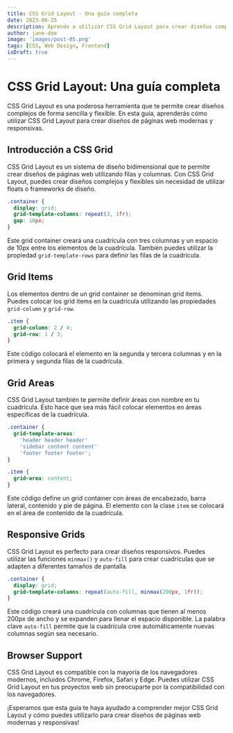 ```yaml
---
title: CSS Grid Layout - Una guía completa
date: 2023-06-25
description: Aprende a utilizar CSS Grid Layout para crear diseños complejos de forma sencilla.
author: jane-doe
image: 'images/post-05.png'
tags: [CSS, Web Design, Frontend]
isDraft: true
---
```


# CSS Grid Layout: Una guía completa

CSS Grid Layout es una poderosa herramienta que te permite crear diseños complejos de forma sencilla y flexible. En esta guía, aprenderás cómo utilizar CSS Grid Layout para crear diseños de páginas web modernas y responsivas.

## Introducción a CSS Grid

CSS Grid Layout es un sistema de diseño bidimensional que te permite crear diseños de páginas web utilizando filas y columnas. Con CSS Grid Layout, puedes crear diseños complejos y flexibles sin necesidad de utilizar floats o frameworks de diseño.

```css
.container {
  display: grid;
  grid-template-columns: repeat(3, 1fr);
  gap: 10px;
}
```

Este grid container creará una cuadrícula con tres columnas y un espacio de 10px entre los elementos de la cuadrícula. También puedes utilizar la propiedad `grid-template-rows` para definir las filas de la cuadrícula.

## Grid Items

Los elementos dentro de un grid container se denominan grid items. Puedes colocar los grid items en la cuadrícula utilizando las propiedades `grid-column` y `grid-row`.

```css
.item {
  grid-column: 2 / 4;
  grid-row: 1 / 3;
}
```

Este código colocará el elemento en la segunda y tercera columnas y en la primera y segunda filas de la cuadrícula.

## Grid Areas

CSS Grid Layout también te permite definir áreas con nombre en tu cuadrícula. Esto hace que sea más fácil colocar elementos en áreas específicas de la cuadrícula.

```css
.container {
  grid-template-areas:
    'header header header'
    'sidebar content content'
    'footer footer footer';
}

.item {
  grid-area: content;
}
```

Este código define un grid container con áreas de encabezado, barra lateral, contenido y pie de página. El elemento con la clase `item` se colocará en el área de contenido de la cuadrícula.

## Responsive Grids

CSS Grid Layout es perfecto para crear diseños responsivos. Puedes utilizar las funciones `minmax()` y `auto-fill` para crear cuadrículas que se adapten a diferentes tamaños de pantalla.

```css
.container {
  display: grid;
  grid-template-columns: repeat(auto-fill, minmax(200px, 1fr));
}
```

Este código creará una cuadrícula con columnas que tienen al menos 200px de ancho y se expanden para llenar el espacio disponible. La palabra clave `auto-fill` permite que la cuadrícula cree automáticamente nuevas columnas según sea necesario.

## Browser Support

CSS Grid Layout es compatible con la mayoría de los navegadores modernos, incluidos Chrome, Firefox, Safari y Edge. Puedes utilizar CSS Grid Layout en tus proyectos web sin preocuparte por la compatibilidad con los navegadores.

¡Esperamos que esta guía te haya ayudado a comprender mejor CSS Grid Layout y cómo puedes utilizarlo para crear diseños de páginas web modernas y responsivas!
